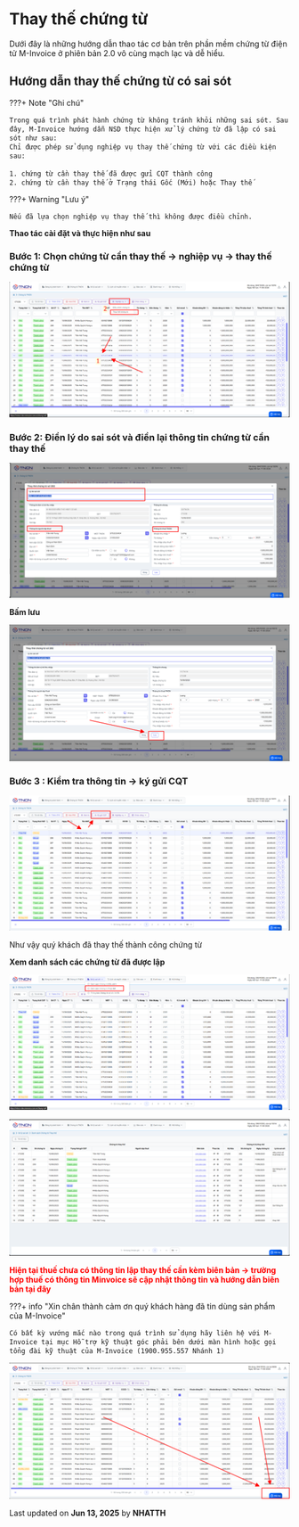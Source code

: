 # **Thay thế chứng từ**

Dưới đây là những hướng dẫn thao tác cơ bản trên phần mềm chứng từ điện tử M-Invoice ở phiên bản 2.0 vô cùng mạch lạc và dễ hiểu.

## **Hướng dẫn thay thế chứng từ có sai sót**

???+ Note "Ghi chú"

    Trong quá trình phát hành chứng từ không tránh khỏi những sai sót. Sau đây, M-Invoice hướng dẫn NSD thực hiện xử lý chứng từ đã lập có sai sót như sau:
    Chỉ được phép sử dụng nghiệp vụ thay thế chứng từ với các điều kiện sau:

    1. chứng từ cần thay thế đã được gửi CQT thành công
    2. chứng từ cần thay thế ở Trạng thái Gốc (Mới) hoặc Thay thế

???+ Warning "Lưu ý"

    Nếu đã lựa chọn nghiệp vụ thay thế thì không được điều chỉnh.

**Thao tác cài đặt và thực hiện như sau**

### **Bước 1: Chọn chứng từ cần thay thế -> nghiệp vụ -> thay thế chứng từ**

![Hình 1](../assets/images/chung-tu/ct_thaythe_1.png)

### **Bước 2: Điền lý do sai sót và điền lại thông tin chứng từ cần thay thế**

![Hình 2](../assets/images/chung-tu/ct_thaythe_2.png)

**Bấm lưu**

![Hình 3](../assets/images/chung-tu/ct_thaythe_3.png)

### **Bước 3 : Kiểm tra thông tin -> ký gửi CQT**

![Hình 4](../assets/images/chung-tu/ct_thaythe_4.png)

Như vậy quý khách đã thay thế thành công chứng từ

**Xem danh sách các chứng từ đã được lập**

![Hình 5](../assets/images/chung-tu/ct_thaythe_5.png)

![Hình 6](../assets/images/chung-tu/ct_thaythe_6.png)

<span style="color: red; font-weight: bold;">Hiện tại thuế chưa có thông tin lập thay thế cần kèm biên bản -> trường hợp thuế có thông tin Minvoice sẽ cập nhật thông tin và hướng dẫn biên bản tại đây</span>

???+ info "Xin chân thành cảm ơn quý khách hàng đã tin dùng sản phẩm của M-Invoice"

    Có bất kỳ vướng mắc nào trong quá trình sử dụng hãy liên hệ với M-Invoice tại mục Hỗ trợ kỹ thuật góc phải bên dưới màn hình hoặc gọi tổng đài kỹ thuật của M-Invoice (1900.955.557 Nhánh 1)

![Hình 5](../assets/images/chung-tu/hotro.png)

<div class="last-updated">Last updated on <strong>Jun 13, 2025</strong> by <strong>NHATTH</strong></div>
